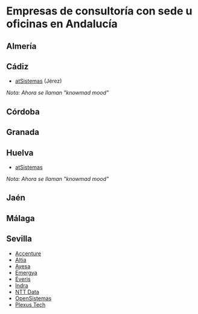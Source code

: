 # Empresas de consultoría con sede u oficinas en Andalucía

## Almería

## Cádiz
- [atSistemas](https://www.linkedin.com/company/atsistemas/) (Jérez)

_Nota: Ahora se llaman "knowmad mood"_

## Córdoba

## Granada

## Huelva
- [atSistemas](https://www.linkedin.com/company/atsistemas/)

_Nota: Ahora se llaman "knowmad mood"_

## Jaén

## Málaga

## Sevilla
- [Accenture](https://www.linkedin.com/company/accenture-espana/)
- [Altia](https://www.linkedin.com/company/altia-sa/)
- [Ayesa](https://www.linkedin.com/company/ayesa/)
- [Emergya](https://www.linkedin.com/company/emergya/)
- [Everis](https://www.linkedin.com/company/everis/)
- [Indra](https://www.linkedin.com/company/indra/)
- [NTT Data](https://www.linkedin.com/company/ntt-data-europe-latam/)
- [OpenSistemas](https://www.linkedin.com/company/opensistemas/)
- [Plexus Tech](https://www.linkedin.com/company/plexus-tech/)
